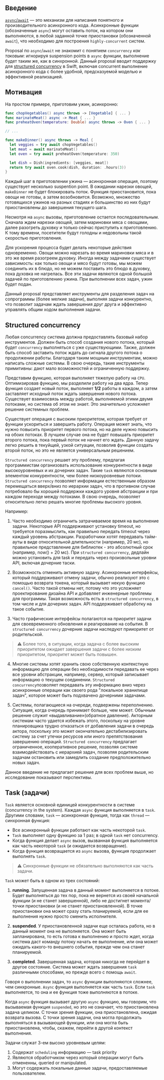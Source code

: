 ## Введение

[`async`/`await`](AsyncAwait.md) — это механизм для написания понятного и производительного асинхронного кода.
Асинхронные функции (обозначенные `async`) могут оставить поток, на котором они выполняются, в любой заданной точке приостановки (обозначенной `await`), что необходимо для построения `highly-concurrent` систем.

Proposal по `async`/`await` не знакомит с понятием `concurrency` *как таковым*: игнорируя suspension points в `async` функции, выполнение будет таким же, как в синхронной.
Данный proposal вводит поддержку для [structured concurrency](https://en.wikipedia.org/wiki/Structured_concurrency) в Swift, включая concurrent выполнение асинхронного кода с более удобной, предсказуемой моделью и эффективной реализацией.

## Мотивация

На простом примере, приготовим ужин, асинхронно:

```swift
func chopVegetables() async throws -> [Vegetable] { ... }
func marinateMeat() async -> Meat { ... }
func preheatOven(temperature: Double) async throws -> Oven { ... }

// ...

func makeDinner() async throws -> Meal {
  let veggies = try await chopVegetables()
  let meat = await marinateMeat()
  let oven = try await preheatOven(temperature: 350)

  let dish = Dish(ingredients: [veggies, meat])
  return try await oven.cook(dish, duration: .hours(3))
}
```

Каждый шаг в приготовлении ужина — асинхронная операция, поэтому существует несколько suspention point.
В ожидании нарезки овощей, `makeDinner` не будет блокировать поток. Функция приостановится, пока овощи не готовы, а затем возобновится.
Возможно, множество готовящихся ужинов на разных стадиях и большинство из них будут приостановлены до завершения текущего шага.

Несмотря на `async` вызовы, приготовление остается последовательным. Сначала ждем нарезки овощей, затем мариновки мяса с овощами, далее разогреть духовку и только сейчас приступить к приготовлению.
К тому времени, посетители будут голодны и недовольны такой скоростью приготовления.

Для ускорения процесса будет делать некоторые действия одновременно. Овощи можно нарезать во время мариновки мяса и в это же время разогреем духовку.
Иногда между задачами существует зависимость: как только овощи и мясо будут готовы, мы можем соединить их в блюдо, но не можем поставить это блюдо в духовку, пока духовка не нагрелась.
Все эти задачи являются одной большой задачей по приготовлению ужина. При выполнении всех задач, ужин будет подан.

Данный proposal представляет инструменты для разделения задач на сопрограммы (более мелкие задачи), выполняя задачи конкурентно, что позволит задачам ждать завершения друг друга и эффективно управлять общим ходом выполнения задачи.

## Structured concurrency

Любая concurrency система должна предоставлять базовый набор инструментов. Должен быть способ создания нового потока, который будет `concurrency` выполняться с уже существующими.
Также, должен быть способ заставить поток ждать до сигнала другого потока о продолжении работы. Благодаря таким мощным инструментам, можно написать сложные системы.
В свою очередь, такие инструменты примитивны: дают мало возможностей и ограниченную поддержку.

Представим функцию, которая выполняет тяжелую работу на `CPU`. Оптимизировав функцию, мы разделили работу на два ядра.
Тепер функция создает новый поток, выполняет **1/2** работы в каждом, а затем заставляет исходный поток ждать завершения нового потока.
Существует взаимосвязь между работой, выполняемой этими двумя потоками, но система об этом не знает. Это значительно усложняет решение системных проблем.

Существует операция с высоким приоритетом, которая требует от функции ускориться и завершить работу.
Операция может знать, что нужно повысить приоритет первого потока, но на деле нужно повысить на обоих потоках.
В лучшем случае она не будет повышать приоритет второго потока, пока первый поток не начнет его ждать.
Данную задачу легко решить в текуйщей, узкой ситуации, позволив функции создать второй поток, но это не является универсальным решением.

`Structured concurrency` решает эту проблему, предлагая программистам организовать использование конкурентности в виде высокоуровневых и их дочерних задач.
Такие `task` являются основным элементом конкурентности, чем более низкоуровневые потоки.
`Structured concurrency` позволяет информации естественным образом перемещаться вверх/вниз по иерархии задач, что в противном случае потребовало бы хорошей поддержки каждого уровня абстракции и при каждом переходе между потоками.
В свою очередь, позволяет относительно легко решать многие проблемы высокого уровня.

Например:

1. Часто необходимо ограничить затрачиваемое время на выполнение задачи. Некоторые API поддерживают установку timeout, но требуется поразмыслить, как правильно передать timeout через каждый уровень абстракции.
Разработчики хотят передавать тайм-ауты в виде относительной длительности (например, 20 мс), но правильное представление для библиотек - это абсолютный срок (например, now() + 20 мс).
При `structured concurrency`, дедлайн можно установить для task и передать через произвольные уровни API, включая дочерние таски.

2. Возможность отменить активную задачу. Асинхронные интерфейсы, который поддерживают отмену задачи, обычно реализуют это с помощью возврата токена, который вызывает некую функцию `cancel()`.
Часто такой отмены нет, потому что это усложняет проектирование дизайна API и добавляет инженерные проблемы для программы.
Такая возможность есть в `structured concurrency`, в том числе и для дочерних задач. API поддерживает обработку на такое событие.

3. Часто графические интерфейсы полагаются на приоритет задачи для своевременного обновления и реагирование на события.
В `structured concurrency` дочерние задачи наследуют прииоритет от родительской.
> ⚠️ Более того, в ситуации, когда задача с более высоким приоритетом ожидает завершения задачи с более низким приоритетом, приоритет может быть повышен.

4. Многие системы хотят хранить свою собственную контекстную информацию для операции без необходимости передавать ее через все уровни абстракции, например, сервер, который записывает информацию о текущем соединении.
`Structured concurrency`позволяет передавать эту информацию вниз через асинхронные операции как своего рода "локальное хранилище задач", которое может быть подхвачено дочерними задачами.

5. Системы, полагающиеся на очереди, подвержены переполнению.
Ситуация, когда очередь принимает больше, чем может. Обычным решение служит «выдавливание»(обратное давление). 
Акторным системам часто удается избежать этого, поскольку на уровне планировщика трудно отказаться от добавления задачи в очередь актора, поскольку это может окончательно дестабилизировать систему за счет утечки ресурсов или иного препятствования завершению операций.
`Structured concurrency` предлагает ограниченное, кооперативное решение, позволяя системе взаимодействовать c иерархией задач, позволяя родительским задачам остановить или замедлить создание предположительно новых задач.

Данное введение не предлагает решение для всех проблем выше, но исследование показывают перспективы.

## Task (задачи)

`Task` является основной единицей конкурентности в системе (concurrency in the system). Каждая `async` функция выполняется в `task`.
Другими словами, `task` — асинхронная функция, тогда как `thread` — синхронная функция:

- Все асинхронный функции работают как часть некоторой `task`.
- `Task` выполняет одну функцию за 1 раз; в одной `task` нет concurrency.
- Когда функция делает `async` вызов, вызванная функция выполняется как часть некоторой `task` (и ожидается возвращение).
- Когда функция возвращается из `async` вызова, функция продолжает выполнять `task`.

> ⚠️ Синхронные функции не обязательно выполняются как часть задачи.

`Task` может быть в одном из трех состояний:

1. **running**. Запущенная задача в данный момент выполняется в потоке.
Будет выполняться до тех пор, пока не вернется из своей начальной функции (и не станет завершенной), либо не достигнет момента/точки приостановки (и не станет приостановленной).
В точке приостановки она может сразу стать планируемой, если для ее выполнения нужно просто сменить исполнителя.

2. **suspended**. У приостановленной задачи еще осталась работа, но в данный момент она не выполняется.
Она может быть запланирована, то есть готова к выполнению и просто ждет, когда система даст команду потоку начать ее выполнение,
или она может ожидать какого-то внешнего события, прежде чем она станет планируемой.

3. **completed**. Завершенная задача, которая никогда не перейдет в другое состояние.
Система может ждать завершения `task` различными способами, но прежде всего с помощь `await`.

Говоря о выполнении задач, то `async` функции выполняются сложнее, чем синхронные.
`Async` функция выполняется как часть `task`. Если `task` выполняется, то она и ее функция тоже выполняются в потоке.

Когда `async` функция вызывает другую `async` функцию, мы говорим, что вызываемая функция `suspended`, но это не означает, что приостановлена задача целиком.
С точки зрения функции, она приостановлена, ожидая возврата вызова. С точки зрения задачи, она могла продолжать выполняться в вызывающей функции, или она могла быть приостановлена, чтобы, скажем, перейти в другой контекст выполнения.

Задачи служат 3-ем высоко уровневым целям:

1. Содержат `scheduling` информацию — task priority
2. Являются обработчиком через который операции могут быть отмененны, queried or manipulated.
3. Могут содержать локальные данные задачи, предоставляемые пользователем.


